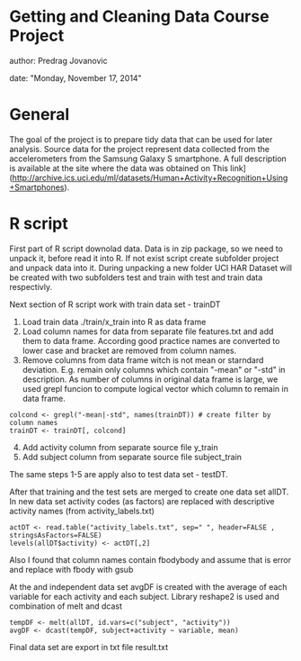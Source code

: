 Getting and Cleaning Data Course Project 
========================================

author: Predrag Jovanovic

date: "Monday, November 17, 2014"

General
=======

The goal of the project  is to prepare tidy data that can be used for later analysis. Source data for the project represent data collected from the accelerometers from the Samsung Galaxy S smartphone. A full description is available at the site where the data was obtained on 
This link](http://archive.ics.uci.edu/ml/datasets/Human+Activity+Recognition+Using+Smartphones).

R script
========
First part of R script downolad data. Data is in zip package, so we need to unpack it, before read it into R. If not exist script create subfolder project and unpack data into it. During unpacking a new folder UCI HAR Dataset will be created with two subfolders test and train with test and train data respectivly.  

Next section of R script work with train data set  - trainDT
1.  Load train data ./train/x_train into R as data frame
2.  Load column names for data  from separate file features.txt and add them to data frame. According good practice names are converted to lower case and bracket are  removed from column names. 
3.  Remove columns from data frame witch is not mean or starndard deviation. E.g. remain only columns which contain "-mean" or "-std" in description. As number of columns in original data frame is large, we used grepl funcion to compute logical vector which column to remain in data frame. 
  
```{r}
colcond <- grepl("-mean|-std", names(trainDT)) # create filter by column names
trainDT <- trainDT[, colcond]   
```
4.  Add activity column from separate source file y_train
5.  Add subject column from separate source file subject_train

The  same steps 1-5 are apply also to test data set - testDT. 

After that  training and the test sets are merged to create one data set allDT.
In new data set activity codes (as factors) are replaced with descriptive activity names (from activity_labels.txt)
```{r}
actDT <- read.table("activity_labels.txt", sep=" ", header=FALSE , stringsAsFactors=FALSE)
levels(allDT$activity) <- actDT[,2]
```
Also I found that column names contain fbodybody and assume that is error and replace with fbody with gsub


At the and  independent data set  avgDF is created with the average of each variable for each activity and each subject.
Library reshape2 is used and combination of melt and dcast
```{r}
tempDF <- melt(allDT, id.vars=c("subject", "activity"))
avgDF <- dcast(tempDF, subject+activity ~ variable, mean)
```
Final data  set are export in txt file result.txt 
